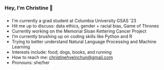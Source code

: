 ### Hey, I'm Christine 👋


###
- I'm currently a grad student at Columbia University GSAS '23
- Hit me up to discuss: data ethics, gender + racial bias, Game of Thrones
- Currently working on the Memorial Sloan Kettering Cancer Project 
- I’m currently brushing up on coding skills like Python and R
- Trying to better understand Natural Language Processing and Machine Learning
- Interests include: food, dogs, books, and running
- How to reach me: christinehyeinchun@gmail.com
- Pronouns: she/her

